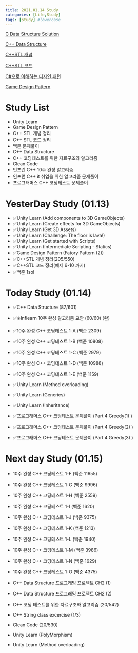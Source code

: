 ```yaml
---
title: 2021.01.14 Study
categories: [Life,Study]
tags: [study] #lowercase    
---
```



[C Data Structure Solution](https://calm-price-43a.notion.site/C-c4cb80a108c94bef8b202c0c7624ebfc) 

[C++ Data Structure](https://calm-price-43a.notion.site/C-47080a1873b54a3a8b6d89925d84e024)

[C++STL 개념](https://calm-price-43a.notion.site/C-STL-ab095ae38f8e4fcbad549aec64bb9ba6) 

[C++STL 코드](https://calm-price-43a.notion.site/C-STL-f016394a615d4abab4894264627aeb5c) 

[C#으로 이해하는 디자인 패턴](https://calm-price-43a.notion.site/C-fe83d437eee04341b345f9908fb66a23) 

[Game Design Pattern](https://github.com/Milk377/GameDesignPattern)


# Study List
- Unity Learn
- Game Design Pattern
- C++ STL 개념 정리
- C++ STL 코드 정리
- 백준 문제풀이
- C++ Data Structure
- C++ 코딩테스트를 위한 자료구조와 알고리즘
- Clean Code
- 인프런 C++ 10주 완성 알고리즘
- 인프런 C++ it 취업을 위한 알고리즘 문제풀이
- 프로그래머스 C++ 코딩테스트 문제풀이



# YesterDay Study (01.13)
- ✅Unity Learn (Add components to 3D GameObjects)
- ✅Unity Learn (Create effects for 3D GameObjects)
- ✅Unity Learn (Get 3D Assets)
- ✅Unity Learn (Challenge: The floor is lava!)
- ✅Unity Learn (Get started with Scripts)
- ✅Unity Learn (Intermediate Scripting - Statics)
- ✅Game Design Pattern (Fatory Pattern (2)) 
- ✅C++STL 개념 정리(205/550) 
- ✅C++STL 코드 정리(예제 6-10 까지)
- ✅백준 1sol

# Today Study (01.14)
- ✅C++ Data Structure (87/601) 
- ✅✳️Inflearn 10주 완성 알고리즘 교안 (60/60) (완)
- ✅10주 완성 C++ 코딩테스트 1-A (백준 2309)
- ✅10주 완성 C++ 코딩테스트 1-B (백준 10808)
- ✅10주 완성 C++ 코딩테스트 1-C (백준 2979)
- ✅10주 완성 C++ 코딩테스트 1-D (백준 10988)
- ✅10주 완성 C++ 코딩테스트 1-E (백준 1159)

- ✅Unity Learn (Method overloading)
- ✅Unity Learn (Generics)
- ✅Unity Learn (Inheritance)

- ✅프로그래머스 C++ 코딩테스트 문제풀이 (Part 4 Greedy(1) ) 
- ✅프로그래머스 C++ 코딩테스트 문제풀이 (Part 4 Greedy(2) ) 
- ✅프로그래머스 C++ 코딩테스트 문제풀이 (Part 4 Greedy(3) ) 


# Next day Study (01.15)

- 10주 완성 C++ 코딩테스트 1-F (백준 11655)
- 10주 완성 C++ 코딩테스트 1-G (백준 9996)
- 10주 완성 C++ 코딩테스트 1-H (백준 2559)
- 10주 완성 C++ 코딩테스트 1-I (백준 1620)
- 10주 완성 C++ 코딩테스트 1-J (백준 9375)
- 10주 완성 C++ 코딩테스트 1-K (백준 1213)
- 10주 완성 C++ 코딩테스트 1-L (백준 1940)
- 10주 완성 C++ 코딩테스트 1-M (백준 3986)
- 10주 완성 C++ 코딩테스트 1-N (백준 1629)
- 10주 완성 C++ 코딩테스트 1-O (백준 4375)


- C++ Data Structure 프로그래밍 프로젝트 CH2 (1)
- C++ Data Structure 프로그래밍 프로젝트 CH2 (2)

- C++ 코딩 테스트를 위한 자료구조와 알고리즘 (20/542) 

- C++ String class excercise (1/3)
- Clean Code (20/530) 

- Unity Learn (PolyMorphism)
- Unity Learn (Method overloading)
